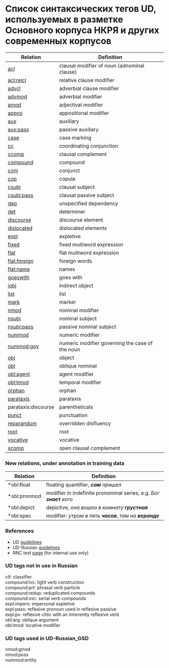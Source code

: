 # Список синтаксических тегов UD, используемых в разметке Основного корпуса НКРЯ и других современных корпусов

| Relation | Definition |
| --- | --- |
| [acl](https://universaldependencies.org/ru/dep/acl.html) |  clausal modifier of noun (adnominal clause) |
| [acl:relcl](https://universaldependencies.org/ru/dep/acl:relcl.html) |  relative clause modifier |
| [advcl](https://universaldependencies.org/ru/dep/advcl.html) |  adverbial clause modifier |
| [advmod](https://universaldependencies.org/ru/dep/advmod.html) |  adverbial modifier |
| [amod](https://universaldependencies.org/ru/dep/amod.html) |  adjectival modifier |
| [appos](https://universaldependencies.org/ru/dep/appos.html) |  appositional modifier |
| [aux](https://universaldependencies.org/ru/dep/aux.html) |  auxiliary |
| [aux:pass](https://universaldependencies.org/ru/dep/aux:pass.html) |  passive auxiliary |
| [case](https://universaldependencies.org/ru/dep/case.html) |  case marking |
| [cc](https://universaldependencies.org/ru/dep/cc.html) |  coordinating conjunction |
| [ccomp](https://universaldependencies.org/ru/dep/ccomp.html) |  clausal complement |
| [compound](https://universaldependencies.org/ru/dep/compound.html) |  compound |
| [conj](https://universaldependencies.org/ru/dep/conj.html) |  conjunct |
| [cop](https://universaldependencies.org/ru/dep/cop.html) |  copula |
| [csubj](https://universaldependencies.org/ru/dep/csubj.html) |  clausal subject |
| [csubj:pass](https://universaldependencies.org/ru/dep/csubj:pass.html) |  clausal passive subject |
| [dep](https://universaldependencies.org/ru/dep/dep.html) |  unspecified dependency |
| [det](https://universaldependencies.org/ru/dep/det.html) |  determiner |
| [discourse](https://universaldependencies.org/ru/dep/discourse.html) |  discourse element |
| [dislocated](https://universaldependencies.org/ru/dep/dislocated.html) |  dislocated elements |
| [expl](https://universaldependencies.org/ru/dep/expl.html) |  expletive |
| [fixed](https://universaldependencies.org/ru/dep/fixed.html) |  fixed multiword expression |
| [flat](https://universaldependencies.org/ru/dep/flat.html) |  flat multiword expression |
| [flat:foreign](https://universaldependencies.org/ru/dep/flat:foreign.html) |  foreign words |
| [flat:name](https://universaldependencies.org/ru/dep/flat:name.html) |  names |
| [goeswith](https://universaldependencies.org/ru/dep/goeswith.html) |  goes with |
| [iobj](https://universaldependencies.org/ru/dep/iobj.html) |  indirect object |
| [list](https://universaldependencies.org/ru/dep/list.html) |  list |
| [mark](https://universaldependencies.org/ru/dep/mark.html) |  marker |
| [nmod](https://universaldependencies.org/ru/dep/nmod.html) |  nominal modifier |
| [nsubj](https://universaldependencies.org/ru/dep/nsubj.html) |  nominal subject |
| [nsubj:pass](https://universaldependencies.org/ru/dep/nsubj:pass.html) |  passive nominal subject |
| [nummod](https://universaldependencies.org/ru/dep/nummod.html) |  numeric modifier |
| [nummod:gov](https://universaldependencies.org/ru/dep/nummod:gov.html) |  numeric modifier governing the case of the noun |
| [obj](https://universaldependencies.org/ru/dep/obj.html) |  object |
| [obl](https://universaldependencies.org/ru/dep/obl.html) |  oblique nominal |
| [obl:agent](https://universaldependencies.org/ru/dep/obl:agent.html) |  agent modifier |
| [obl:tmod](https://universaldependencies.org/ru/dep/obl:tmod.html) |  temporal modifier |
| [orphan](https://universaldependencies.org/ru/dep/orphan.html) |  orphan |
| [parataxis](https://universaldependencies.org/ru/dep/parataxis.html) |  parataxis |
| parataxis:discourse | parentheticals |
| [punct](https://universaldependencies.org/ru/dep/punct.html) |  punctuation |
| [reparandum](https://universaldependencies.org/ru/dep/reparandum.html) |  overridden disfluency |
| [root](https://universaldependencies.org/ru/dep/root.html) |  root |
| [vocative](https://universaldependencies.org/ru/dep/vocative.html) |  vocative |
| [xcomp](https://universaldependencies.org/ru/dep/xcomp.html) |  open clausal complement |

### New relations, under annotation in training data  

| Relation | Definition |
| --- | --- |
| *obl:float | floating quantifier, _**сам** пришел_ |
| *obl:pronmod | modifier in indefinite pronominal series, e.g. _Бог **знает** кого_ |
| *obl:depict | depictive, _она вошла в комнату **грустная**_ |
| *obl:spec | modifier: _утром в пять **часов**_, _там на **веранде**_ |


### References
* UD [guidelines](https://universaldependencies.org/u/dep/)
* UD-Russian [guidelines](https://universaldependencies.org/ru/dep/)  
* RNC test [page](https://py3ruscorpora.ru/new/search-regional.html) (for internal use only)

### UD tags not in use in Russian 

clf: classifier  
compound:lvc: light verb construction  
compound:prt: phrasal verb particle  
compound:redup: reduplicated compounds  
compound:svc: serial verb compounds  
expl:impers: impersonal expletive  
expl:pass: reflexive pronoun used in reflexive passive  
expl:pv: reflexive clitic with an inherently reflexive verb  
obl:arg: oblique argument  
obl:lmod: locative modifier  

### UD tags used in UD-Russian_GSD

nmod:gmod  
nmod:poss  
nummod:entity  
